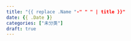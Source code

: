 ```yaml
---
title: "{{ replace .Name "-" " " | title }}"
date: {{ .Date }}
categories: ["未分类"]
draft: true
---
```


